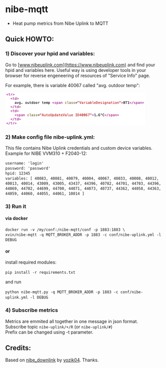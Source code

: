 # nibe-mqtt

- Heat pump metrics from Nibe Uplink to MQTT

## Quick HOWTO:


### 1) Discover your hpid and variables:

Go to [www.nibeuplink.com](https://www.nibeuplink.com) and find your hpid and variables here. Useful way is using developer tools in your browser for reverse engeneering of resources of "Service Info" page.  

For example, there is variable 40067 called "avg. outdoor temp":


![nibeuplink page source](doc/nupage_source.png)

### 2) Make config file nibe-uplink.yml:

This file contains Nibe Uplink credentials and custom device variables.  
Example for NIBE VVM310 + F2040-12:

```
username: 'login'
password: 'password'
hpid: 12345
variables: [ 40083, 40081, 40079, 40004, 40067, 40033, 40008, 40012, 40013, 40014, 43009, 43005, 43437, 44396, 40782, 44701, 44703, 44396, 44069, 44702, 44699, 44700, 44071, 44073, 40737, 44362, 44058, 44363, 44059, 44060, 44055, 44061, 10014 ]
```

### 3) Run it


#### via docker
```
docker run -v /my/conf:/nibe-mqtt/conf -p 1883:1883 \
xvin/nibe-mqtt -q MQTT_BROKER_ADDR -p 1883 -c conf/nibe-uplink.yml -l DEBUG
```

#### or
install required modules:  

`pip install -r requirements.txt`

and run 

`python nibe-mqtt.py -q MQTT_BROKER_ADDR -p 1883 -c conf/nibe-uplink.yml -l DEBUG`

### 4) Subscribe metrics

Metrics are emmited all together in one message in json format.  
Subscribe topic `nibe-uplink/+/R` (or `nibe-uplink/#`)  
Prefix can be changed using -t parameter.

## Credits:
Based on [nibe_downlink](https://github.com/yozik04/nibe_downlink) by [yozik04](https://github.com/yozik04). Thanks.

